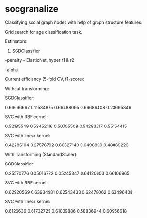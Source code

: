 # socgranalize
Classifying social graph nodes with help of graph structure features.

Grid search for age classification task.

Estimators:

1) SGDClassifier

-penalty - ElasticNet, hyper r1 & r2

-alpha


Current efficiency (5-fold CV, f1-score):

Without transforming:

SGDClassifier:

0.66666667  0.11584875  0.66488095  0.66686408  0.23695346

SVC with RBF cernel:

0.52185549  0.53452116  0.50705508  0.54283217  0.55154415

SVC with linear kernel:

0.42285104  0.27576792  0.66627149  0.6498899   0.48869223

With transforming (StandardScaler):

SGDClassifier:

0.25570776  0.05016722  0.05245347  0.64120603  0.66106965

SVC with RBF cernel:

0.62920569  0.63934981  0.62543433  0.62478062  0.63496408

SVC with linear kernel:

0.6126636   0.61732725  0.61039886  0.58836944  0.60956618


